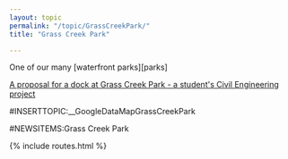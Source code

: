 ```yaml
---
layout: topic
permalink: "/topic/GrassCreekPark/"
title: "Grass Creek Park"

---
```


One of our many [waterfront parks][parks]


[A proposal for a dock at Grass Creek Park - a student's Civil Engineering project](http://courses.civil.queensu.ca/civl206/Seminar%20Sessions/Session%205%20Coastal%20Engineering/Grass%20Creek%20Park.pdf)

#INSERTTOPIC:__GoogleDataMapGrassCreekPark

#NEWSITEMS:Grass Creek Park

{% include routes.html %}
